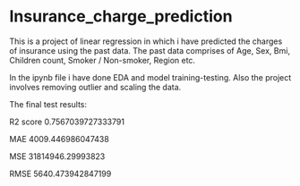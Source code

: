 # Insurance_charge_prediction

This is a project of linear regression in which i have predicted the charges of insurance using the past data.
The past data comprises of Age, Sex, Bmi, Children count, Smoker / Non-smoker, Region etc.
 
In the ipynb file i have done EDA and model training-testing.  Also the project involves removing outlier and scaling the data. 

The final test results:

R2 score 0.7567039727333791

MAE 4009.446986047438

MSE 31814946.29993823

RMSE 5640.473942847199
